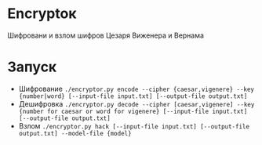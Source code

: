# Encryptoк
Шифровани и взлом шифров Цезаря Виженера и Вернама  

# Запуск #
* Шифрование ```./encryptor.py encode --cipher {caesar,vigenere} --key {number|word} [--input-file input.txt] [--output-file output.txt]```  
* Дешифровка ```./encryptor.py decode --cipher [caesar,vigenere] --key {number for caesar or word for vigenere} [--input-file input.txt] [--output-file output.txt]```
* Взлом ```./encryptor.py hack [--input-file input.txt] [--output-file output.txt] --model-file {model}```
